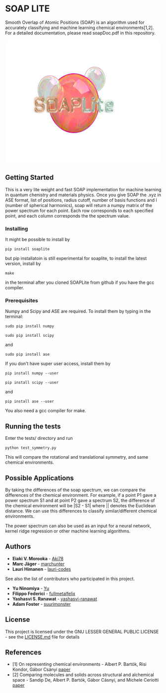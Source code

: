# SOAP LITE 

Smooth Overlap of Atomic Positions (SOAP) is an algorithm used for accurately classifying and machine learning chemical environments[1,2]. For a detailed documentation, please read soapDoc.pdf in this repository.

<img src="logoSoapLite.png" height="400">

## Getting Started

This is a very lite weight and fast SOAP implementation for machine learning in quantum chenistry and materials physics. Once you give SOAP the .xyz in ASE format,  list of positions, radius cutoff, number of basis functions and l (number of spherical harmonics), soap will return a numpy matrix of the power spectrum for each point. Each row corresponds to each specified point, and each column corresponds the the spectrum value.




### Installing

It might be possible to install by 
```
pip install soaplite
```
but pip installatoin is still experimental for soaplite,
to install the latest version, install by
```
make
```
in the terminal after you cloned SOAPLite from github if you have  the gcc compiler.

### Prerequisites

Numpy and Scipy and ASE are required. To install them by typing in the terminal: 

```
sudo pip install numpy
```
```
sudo pip install scipy 
```
and
```
sudo pip install ase
```
If you don't have super user access, install them by
```
pip install numpy --user
```
```
pip install scipy --user
```
and
```
pip install ase --user
```
You also need a gcc compiler for make.

## Running the tests

Enter the tests/ directory and run 
```
python test_symmetry.py
```
This will compare the rotational and translational symmetry, and same chemical environments.

## Possible Applications 

By taking the differences of the soap spectrum, we can compare the differences of the chemical environment. For example, if a point P1 gave a power
spectrum S1 and at point P2 gave  a spectrum S2, the difference of the chemical environment will be |S2 - S1| where || denotes the Euclidean distance.
We can use this differences to classify similar/different chemical environments.

The power spectrum can also be used as an input for a neural network, kernel ridge regression or other machine learning algorithms.

## Authors

* **Eiaki V. Morooka** - [Aki78]( https://github.com/Aki78)
* **Marc Jäger** - [marchunter](https://github.com/marchunter)
* **Lauri Himanen** - [lauri-codes](https://github.com/lauri-codes)

See also the list of contributors who participated in this project.
* **Yu Ninomiya** - [Yu](http://www.sp.u-tokai.ac.jp/~bentz/Members.html)
* **Filippo Federici** - [fullmetalfelix](https://github.com/fullmetalfelix)
* **Yashasvi S. Ranawat** - [yashasvi-ranawat](https://github.com/yashasvi-ranawat)
* **Adam Foster** - [suurimonster](https://github.com/suurimonster)


## License

This project is licensed under the GNU LESSER GENERAL PUBLIC LICENSE - see the [LICENSE.md](LICENSE.md) file for details

## References
* [1] On representing chemical environments  - Albert P. Bartók, Risi Kondor, Gábor Csányi [paper](https://arxiv.org/abs/1209.3140)
* [2] Comparing molecules and solids across structural and alchemical space -  Sandip De, Albert P. Bartók, Gábor Cásnyi, and Michele Ceriotti [paper](https://arxiv.org/pdf/1601.04077.pdf)

